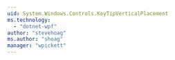 ```yaml
---
uid: System.Windows.Controls.KeyTipVerticalPlacement
ms.technology: 
  - "dotnet-wpf"
author: "stevehoag"
ms.author: "shoag"
manager: "wpickett"
---
```

